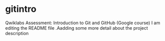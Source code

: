 # gitintro
Qwiklabs Assessment: Introduction to Git and GitHub (Google course)
I am editing the README file .Aadding some more detail about the project description

